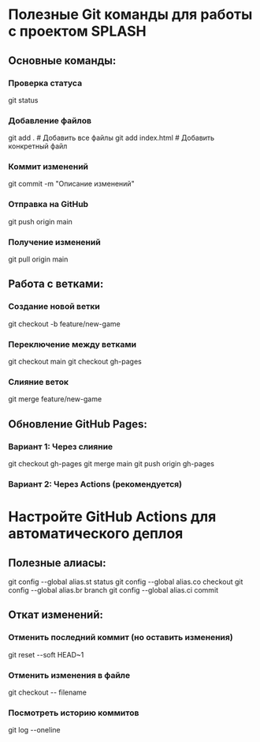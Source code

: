 # Полезные Git команды для работы с проектом SPLASH

## Основные команды:

### Проверка статуса
git status

### Добавление файлов
git add .                    # Добавить все файлы
git add index.html          # Добавить конкретный файл

### Коммит изменений
git commit -m "Описание изменений"

### Отправка на GitHub
git push origin main

### Получение изменений
git pull origin main

## Работа с ветками:

### Создание новой ветки
git checkout -b feature/new-game

### Переключение между ветками
git checkout main
git checkout gh-pages

### Слияние веток
git merge feature/new-game

## Обновление GitHub Pages:

### Вариант 1: Через слияние
git checkout gh-pages
git merge main
git push origin gh-pages

### Вариант 2: Через Actions (рекомендуется)
# Настройте GitHub Actions для автоматического деплоя

## Полезные алиасы:

git config --global alias.st status
git config --global alias.co checkout
git config --global alias.br branch
git config --global alias.ci commit

## Откат изменений:

### Отменить последний коммит (но оставить изменения)
git reset --soft HEAD~1

### Отменить изменения в файле
git checkout -- filename

### Посмотреть историю коммитов
git log --oneline
